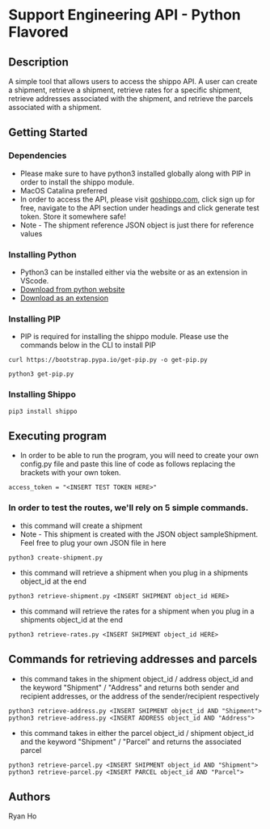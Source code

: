 #  Support Engineering API - Python Flavored      

## Description

A simple tool that allows users to access the shippo API. A user can create a shipment, retrieve a shipment, retrieve rates for a specific shipment, retrieve addresses associated with the shipment, and retrieve the parcels associated with a shipment.

## Getting Started

### Dependencies

* Please make sure to have python3 installed globally along with PIP in order to install the shippo module. 
* MacOS Catalina preferred
* In order to access the API, please visit [goshippo.com](goshippo.com), click sign up for free, navigate to the API section under headings and click generate test token. Store it somewhere safe!
* Note - The shipment reference JSON object is just there for reference values

### Installing Python

* Python3 can be installed either via the website or as an extension in VScode. 
* [Download from python website](https://www.python.org/downloads/)
* [Download as an extension](https://marketplace.visualstudio.com/items?itemName=ms-python.python)

### Installing PIP
* PIP is required for installing the shippo module. Please use the commands below in the CLI to install PIP
```
curl https://bootstrap.pypa.io/get-pip.py -o get-pip.py

python3 get-pip.py
```
### Installing Shippo
```
pip3 install shippo
```

## Executing program
* In order to be able to run the program, you will need to create your own config.py file and paste this line of code as follows replacing the brackets with your own token. 
```
access_token = "<INSERT TEST TOKEN HERE>"
```

### In order to test the routes, we'll rely on 5 simple commands. 

* this command will create a shipment
* Note - This shipment is created with the JSON object sampleShipment. Feel free to plug your own JSON file in here
```
python3 create-shipment.py 
```

* this command will retrieve a shipment when you plug in a shipments object_id at the end
```
python3 retrieve-shipment.py <INSERT SHIPMENT object_id HERE>
```

* this command will retrieve the rates for a shipment when you plug in a shipments object_id at the end
```
python3 retrieve-rates.py <INSERT SHIPMENT object_id HERE>
```

## Commands for retrieving addresses and parcels


* this command takes in the shipment object_id / address object_id and the keyword "Shipment" / "Address" and returns both sender and recipient addresses, or the address of the sender/recipient respectively
```
python3 retrieve-address.py <INSERT SHIPMENT object_id AND "Shipment">
python3 retrieve-address.py <INSERT ADDRESS object_id AND "Address">
```

* this command takes in either the parcel object_id / shipment object_id and the keyword "Shipment" / "Parcel" and returns the associated parcel
```
python3 retrieve-parcel.py <INSERT SHIPMENT object_id AND "Shipment">
python3 retrieve-parcel.py <INSERT PARCEL object_id AND "Parcel">
```

## Authors 
Ryan Ho 